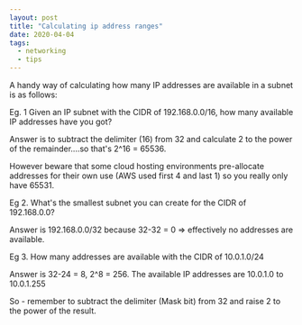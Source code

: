 ```yaml
---
layout: post
title: "Calculating ip address ranges"
date: 2020-04-04
tags:
  - networking
  - tips
---
```


A handy way of calculating how many IP addresses are available in a subnet is as follows:

Eg. 1 Given an IP subnet with the CIDR of 192.168.0.0/16, how many available IP addresses have you got?

Answer is to subtract the delimiter (16) from 32 and calculate 2 to the power of the remainder....so that's 2^16 = 65536.

However beware that some cloud hosting environments pre-allocate addresses for their own use (AWS used first 4 and last 1) so you really only have 65531.

Eg 2. What's the smallest subnet you can create for the CIDR of 192.168.0.0?

Answer is 192.168.0.0/32 because 32-32 = 0 => effectively no addresses are available.

Eg 3. How many addresses are available with the CIDR of 10.0.1.0/24

Answer is 32-24 = 8, 2^8 = 256. The available IP addresses are 10.0.1.0 to 10.0.1.255

So - remember to subtract the delimiter (Mask bit) from 32 and raise 2 to the power of the result.
